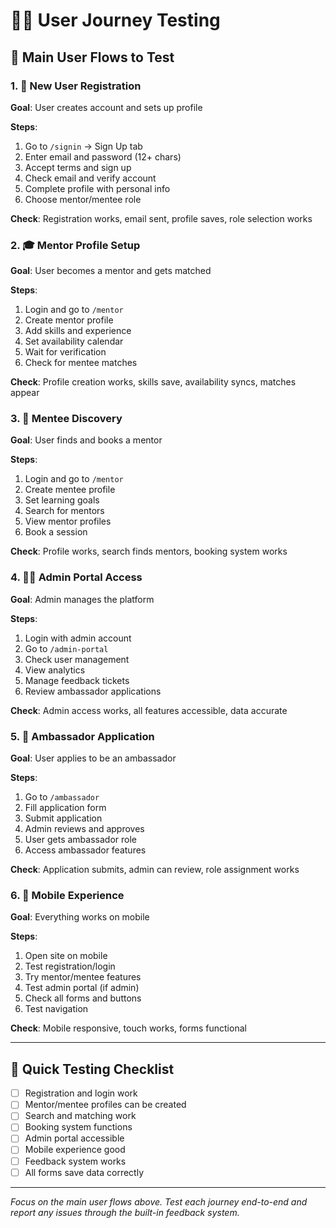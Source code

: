 # 🚶‍♂️ User Journey Testing

## 🎯 Main User Flows to Test

### 1. 👤 New User Registration
**Goal**: User creates account and sets up profile

**Steps**:
1. Go to `/signin` → Sign Up tab
2. Enter email and password (12+ chars)
3. Accept terms and sign up
4. Check email and verify account
5. Complete profile with personal info
6. Choose mentor/mentee role

**Check**: Registration works, email sent, profile saves, role selection works

### 2. 🎓 Mentor Profile Setup
**Goal**: User becomes a mentor and gets matched

**Steps**:
1. Login and go to `/mentor`
2. Create mentor profile
3. Add skills and experience
4. Set availability calendar
5. Wait for verification
6. Check for mentee matches

**Check**: Profile creation works, skills save, availability syncs, matches appear

### 3. 🎯 Mentee Discovery
**Goal**: User finds and books a mentor

**Steps**:
1. Login and go to `/mentor`
2. Create mentee profile
3. Set learning goals
4. Search for mentors
5. View mentor profiles
6. Book a session

**Check**: Profile works, search finds mentors, booking system works

### 4. 👨‍💼 Admin Portal Access
**Goal**: Admin manages the platform

**Steps**:
1. Login with admin account
2. Go to `/admin-portal`
3. Check user management
4. View analytics
5. Manage feedback tickets
6. Review ambassador applications

**Check**: Admin access works, all features accessible, data accurate

### 5. 🌟 Ambassador Application
**Goal**: User applies to be an ambassador

**Steps**:
1. Go to `/ambassador`
2. Fill application form
3. Submit application
4. Admin reviews and approves
5. User gets ambassador role
6. Access ambassador features

**Check**: Application submits, admin can review, role assignment works

### 6. 📱 Mobile Experience
**Goal**: Everything works on mobile

**Steps**:
1. Open site on mobile
2. Test registration/login
3. Try mentor/mentee features
4. Test admin portal (if admin)
5. Check all forms and buttons
6. Test navigation

**Check**: Mobile responsive, touch works, forms functional

---

## 🧪 Quick Testing Checklist
- [ ] Registration and login work
- [ ] Mentor/mentee profiles can be created
- [ ] Search and matching work
- [ ] Booking system functions
- [ ] Admin portal accessible
- [ ] Mobile experience good
- [ ] Feedback system works
- [ ] All forms save data correctly

---

*Focus on the main user flows above. Test each journey end-to-end and report any issues through the built-in feedback system.*
